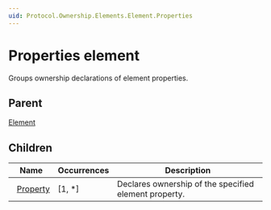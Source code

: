 ```yaml
---
uid: Protocol.Ownership.Elements.Element.Properties
---
```


# Properties element

Groups ownership declarations of element properties.

## Parent

[Element](xref:Protocol.Ownership.Elements.Element)

## Children

|Name|Occurrences|Description|
|--- |--- |--- |
|&nbsp;&nbsp;[Property](xref:Protocol.Ownership.Elements.Element.Properties.Property)|[1, *]|Declares ownership of the specified element property.|
